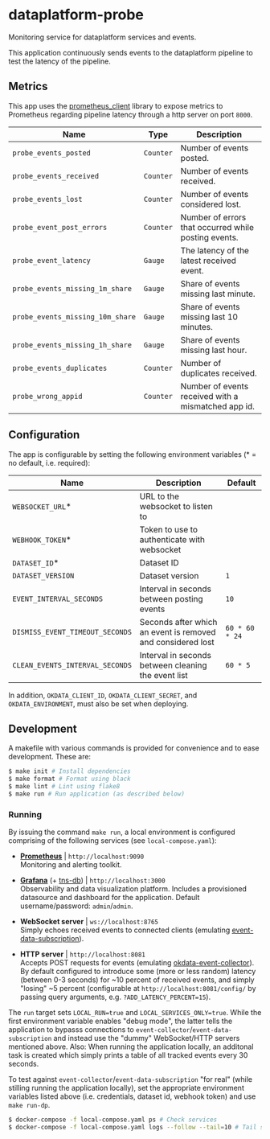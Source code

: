# dataplatform-probe
Monitoring service for dataplatform services and events.

This application continuously sends events to the dataplatform pipeline to test the latency of the pipeline.

## Metrics
This app uses the [prometheus_client](https://github.com/prometheus/client_python) library to expose
metrics to Prometheus regarding pipeline latency through a http server on port `8000`.

| Name                             | Type      | Description                                          |
|----------------------------------|-----------|------------------------------------------------------|
| `probe_events_posted`            | `Counter` | Number of events posted.                             |
| `probe_events_received`          | `Counter` | Number of events received.                           |
| `probe_events_lost`              | `Counter` | Number of events considered lost.                    |
| `probe_event_post_errors`        | `Counter` | Number of errors that occurred while posting events. |
| `probe_event_latency`            | `Gauge`   | The latency of the latest received event.            |
| `probe_events_missing_1m_share`  | `Gauge`   | Share of events missing last minute.                 |
| `probe_events_missing_10m_share` | `Gauge`   | Share of events missing last 10 minutes.             |
| `probe_events_missing_1h_share`  | `Gauge`   | Share of events missing last hour.                   |
| `probe_events_duplicates`        | `Counter` | Number of duplicates received.                       |
| `probe_wrong_appid`              | `Counter` | Number of events received with a mismatched app id.  |


## Configuration

The app is configurable by setting the following environment variables (* = no default, i.e. required):

| Name                            | Description                                                 | Default        |
|---------------------------------|-------------------------------------------------------------|----------------|
| `WEBSOCKET_URL`*                | URL to the websocket to listen to                           |                |
| `WEBHOOK_TOKEN`*                | Token to use to authenticate with websocket                 |                |
| `DATASET_ID`*                   | Dataset ID                                                  |                |
| `DATASET_VERSION`               | Dataset version                                             | `1`            |
| `EVENT_INTERVAL_SECONDS`        | Interval in seconds between posting events                  | `10`           |
| `DISMISS_EVENT_TIMEOUT_SECONDS` | Seconds after which an event is removed and considered lost | `60 * 60 * 24` |
| `CLEAN_EVENTS_INTERVAL_SECONDS` | Interval in seconds between cleaning the event list         | `60 * 5`       |

In addition, `OKDATA_CLIENT_ID`, `OKDATA_CLIENT_SECRET`, and `OKDATA_ENVIRONMENT`, must also be set when deploying.

## Development

A makefile with various commands is provided for convenience and to ease development. These are:

```sh
$ make init # Install dependencies
$ make format # Format using black
$ make lint # Lint using flake8
$ make run # Run application (as described below)
```

### Running

By issuing the command `make run`, a local environment is configured comprising of the following services (see `local-compose.yaml`):

* [**Prometheus**](https://hub.docker.com/r/prom/prometheus) | `http://localhost:9090` \
  Monitoring and alerting toolkit.

* [**Grafana**](https://hub.docker.com/r/grafana/grafana) (+ [tns-db](https://hub.docker.com/r/grafana/tns-db)) | `http://localhost:3000`  \
  Observability and data visualization platform. Includes a provisioned datasource and dashboard for the application. Default username/password: `admin`/`admin`.

* **WebSocket server** | `ws://localhost:8765` \
  Simply echoes received events to connected clients (emulating [event-data-subscription](https://github.com/oslokommune/event-data-subscription)).

* **HTTP server** | `http://localhost:8081` \
  Accepts POST requests for events (emulating [okdata-event-collector](https://github.com/oslokommune/okdata-event-collector)). By default configured to introduce some (more or less random) latency (between 0-3 seconds) for ~10 percent of received events, and simply "losing" ~5 percent (configurable at `http://localhost:8081/config/` by passing query arguments, e.g. `?ADD_LATENCY_PERCENT=15`).

The `run` target sets `LOCAL_RUN=true` and `LOCAL_SERVICES_ONLY=true`. While the first environment variable enables "debug mode", the latter tells the application to bypasss connections to `event-collector`/`event-data-subscription` and instead use the "dummy" WebSocket/HTTP servers mentioned above. Also: When running the application locally, an additonal task is created which simply prints a table of all tracked events every 30 seconds.

To test against `event-collector`/`event-data-subscription` "for real" (while stilling running the application locally), set the appropriate environment variables listed above (i.e. credentials, dataset id, webhook token) and use `make run-dp`.

```sh
$ docker-compose -f local-compose.yaml ps # Check services
$ docker-compose -f local-compose.yaml logs --follow --tail=10 # Tail service logs
```
